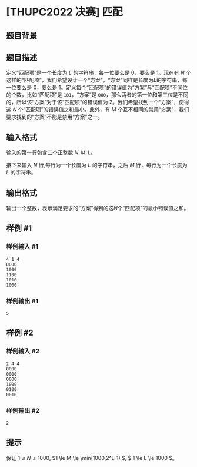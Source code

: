 # [THUPC2022 决赛] 匹配

## 题目背景



## 题目描述

定义“匹配项”是一个长度为 $L$ 的字符串，每一位要么是 0，要么是 1。现在有 $N$ 个这样的“匹配项”，我们希望设计一个“方案”，“方案”同样是长度为$L$的字符串，每一位要么是 0，要么是 1。定义每个“匹配项”的错误值为“方案”与“匹配项”不同位的个数，比如“匹配项”是 `101`，“方案”是 `000`，那么两者的第一位和第三位是不同的，所以该“方案”对于该“匹配项”的错误值为 2。我们希望找到一个“方案”，使得这 $N$ 个“匹配项”的错误值之和最小。此外，有 $M$ 个互不相同的禁用“方案”，我们要求找到的“方案”不能是禁用“方案”之一。

## 输入格式

输入的第一行包含三个正整数 $N,M,L$。

接下来输入 $N$ 行,每行为一个长度为 $L$ 的字符串，之后 $M$ 行，每行为一个长度为 $L$ 的字符串。


## 输出格式

输出一个整数，表示满足要求的“方案”得到的这$N$个“匹配项”的最小错误值之和。

## 样例 #1

### 样例输入 #1
```
4 1 4
0000
1000
1100
1010
1000
```

### 样例输出 #1

```
5
```

## 样例 #2

### 样例输入 #2
```
2 4 4
0000
0000
0000
1000
0100
0010

```

### 样例输出 #2

```
2
```

## 提示

保证 $1 \le N \le 1000$, $1 \le M \le \min(1000,2^L-1) $, $ 1 \le L \le 1000 $。
